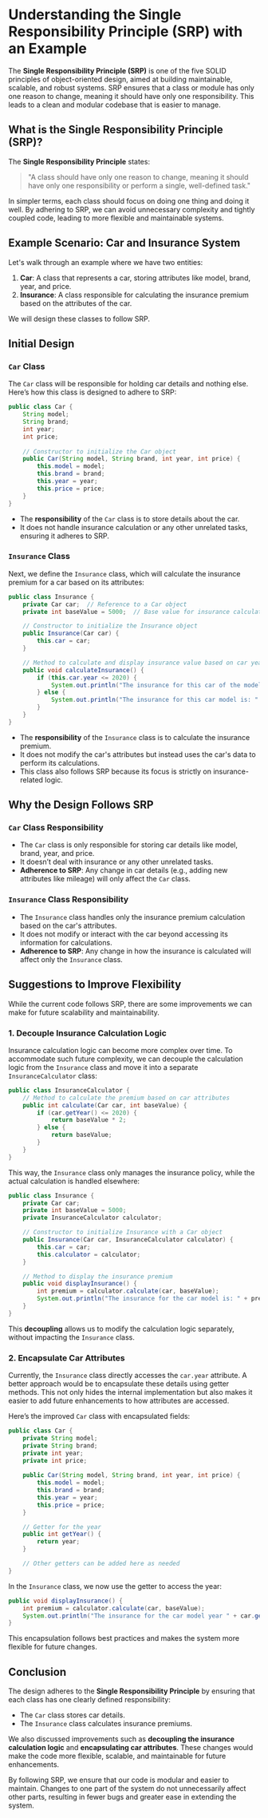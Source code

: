# Understanding the Single Responsibility Principle (SRP) with an Example

The **Single Responsibility Principle (SRP)** is one of the five SOLID principles of object-oriented design, aimed at building maintainable, scalable, and robust systems. SRP ensures that a class or module has only one reason to change, meaning it should have only one responsibility. This leads to a clean and modular codebase that is easier to manage.

## What is the Single Responsibility Principle (SRP)?

The **Single Responsibility Principle** states:

> "A class should have only one reason to change, meaning it should have only one responsibility or perform a single, well-defined task."

In simpler terms, each class should focus on doing one thing and doing it well. By adhering to SRP, we can avoid unnecessary complexity and tightly coupled code, leading to more flexible and maintainable systems.

## Example Scenario: Car and Insurance System

Let's walk through an example where we have two entities:
1. **Car**: A class that represents a car, storing attributes like model, brand, year, and price.
2. **Insurance**: A class responsible for calculating the insurance premium based on the attributes of the car.

We will design these classes to follow SRP.

## Initial Design

### `Car` Class

The `Car` class will be responsible for holding car details and nothing else. Here’s how this class is designed to adhere to SRP:

```java
public class Car {
    String model;
    String brand;
    int year;
    int price;
    
    // Constructor to initialize the Car object
    public Car(String model, String brand, int year, int price) {
        this.model = model;
        this.brand = brand;
        this.year = year;
        this.price = price;
    }
}
```

- The **responsibility** of the `Car` class is to store details about the car.
- It does not handle insurance calculation or any other unrelated tasks, ensuring it adheres to SRP.

### `Insurance` Class

Next, we define the `Insurance` class, which will calculate the insurance premium for a car based on its attributes:

```java
public class Insurance {
    private Car car;  // Reference to a Car object
    private int baseValue = 5000;  // Base value for insurance calculation

    // Constructor to initialize the Insurance object
    public Insurance(Car car) {
        this.car = car;
    }

    // Method to calculate and display insurance value based on car year
    public void calculateInsurance() {
        if (this.car.year <= 2020) {
            System.out.println("The insurance for this car of the model year " + car.year + " is: " + baseValue * 2);
        } else {
            System.out.println("The insurance for this car model is: " + baseValue);
        }
    }
}
```

- The **responsibility** of the `Insurance` class is to calculate the insurance premium.
- It does not modify the car's attributes but instead uses the car's data to perform its calculations.
- This class also follows SRP because its focus is strictly on insurance-related logic.

## Why the Design Follows SRP

### `Car` Class Responsibility
- The `Car` class is only responsible for storing car details like model, brand, year, and price.
- It doesn’t deal with insurance or any other unrelated tasks.
- **Adherence to SRP**: Any change in car details (e.g., adding new attributes like mileage) will only affect the `Car` class.

### `Insurance` Class Responsibility
- The `Insurance` class handles only the insurance premium calculation based on the car's attributes.
- It does not modify or interact with the car beyond accessing its information for calculations.
- **Adherence to SRP**: Any change in how the insurance is calculated will affect only the `Insurance` class.

## Suggestions to Improve Flexibility

While the current code follows SRP, there are some improvements we can make for future scalability and maintainability.

### 1. Decouple Insurance Calculation Logic

Insurance calculation logic can become more complex over time. To accommodate such future complexity, we can decouple the calculation logic from the `Insurance` class and move it into a separate `InsuranceCalculator` class:

```java
public class InsuranceCalculator {
    // Method to calculate the premium based on car attributes
    public int calculate(Car car, int baseValue) {
        if (car.getYear() <= 2020) {
            return baseValue * 2;
        } else {
            return baseValue;
        }
    }
}
```

This way, the `Insurance` class only manages the insurance policy, while the actual calculation is handled elsewhere:

```java
public class Insurance {
    private Car car;
    private int baseValue = 5000;
    private InsuranceCalculator calculator;

    // Constructor to initialize Insurance with a Car object
    public Insurance(Car car, InsuranceCalculator calculator) {
        this.car = car;
        this.calculator = calculator;
    }

    // Method to display the insurance premium
    public void displayInsurance() {
        int premium = calculator.calculate(car, baseValue);
        System.out.println("The insurance for the car model is: " + premium);
    }
}
```

This **decoupling** allows us to modify the calculation logic separately, without impacting the `Insurance` class.

### 2. Encapsulate Car Attributes

Currently, the `Insurance` class directly accesses the `car.year` attribute. A better approach would be to encapsulate these details using getter methods. This not only hides the internal implementation but also makes it easier to add future enhancements to how attributes are accessed.

Here’s the improved `Car` class with encapsulated fields:

```java
public class Car {
    private String model;
    private String brand;
    private int year;
    private int price;
    
    public Car(String model, String brand, int year, int price) {
        this.model = model;
        this.brand = brand;
        this.year = year;
        this.price = price;
    }

    // Getter for the year
    public int getYear() {
        return year;
    }

    // Other getters can be added here as needed
}
```

In the `Insurance` class, we now use the getter to access the year:

```java
public void displayInsurance() {
    int premium = calculator.calculate(car, baseValue);
    System.out.println("The insurance for the car model year " + car.getYear() + " is: " + premium);
}
```

This encapsulation follows best practices and makes the system more flexible for future changes.

## Conclusion

The design adheres to the **Single Responsibility Principle** by ensuring that each class has one clearly defined responsibility:
- The `Car` class stores car details.
- The `Insurance` class calculates insurance premiums.

We also discussed improvements such as **decoupling the insurance calculation logic** and **encapsulating car attributes**. These changes would make the code more flexible, scalable, and maintainable for future enhancements.

By following SRP, we ensure that our code is modular and easier to maintain. Changes to one part of the system do not unnecessarily affect other parts, resulting in fewer bugs and greater ease in extending the system.
